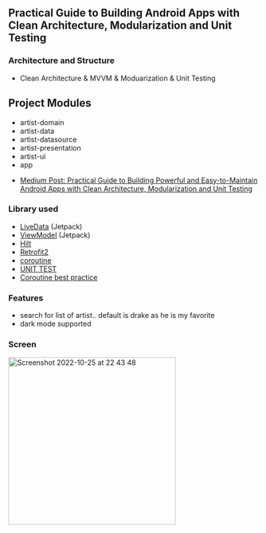 ## Practical Guide to Building Android Apps with Clean Architecture, Modularization and Unit Testing


### Architecture and Structure
* Clean Architecture & MVVM & Moduarization & Unit Testing

## Project Modules
* artist-domain
* artist-data
* artist-datasource
* artist-presentation
* artist-ui
* app



- [Medium Post: Practical Guide to Building Powerful and Easy-to-Maintain Android Apps with Clean Architecture, Modularization and Unit Testing](https://murainoyakubu.medium.com/practical-guide-to-building-powerful-and-easy-to-maintain-android-apps-with-clean-architecture-c6c8b592a0f2)




### Library used
* [LiveData](https://developer.android.com/topic/libraries/architecture/livedata) (Jetpack)
* [ViewModel](https://developer.android.com/topic/libraries/architecture/viewmodel) (Jetpack)
* [Hilt](https://developer.android.com/training/dependency-injection/hilt-android)
* [Retrofit2](https://square.github.io/retrofit/)
* [coroutine](https://developer.android.com/kotlin/coroutines)
* [UNIT TEST](https://developer.android.com/training/testing/unit-testing)
*  [Coroutine best practice](https://developer.android.com/kotlin/coroutines/coroutines-best-practices)





### Features
- search for list of artist.. default is drake as he is my favorite
- dark mode supported


### Screen

<img width="336" alt="Screenshot 2022-10-25 at 22 43 48" src="https://user-images.githubusercontent.com/26343440/197887992-51323194-0dcb-48e6-ae93-e570633aa807.png">

